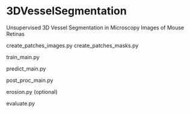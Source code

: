 # 3DVesselSegmentation
Unsupervised 3D Vessel Segmentation in Microscopy Images of Mouse Retinas 


create_patches_images.py
create_patches_masks.py

train_main.py

predict_main.py

post_proc_main.py

erosion.py (optional)

evaluate.py